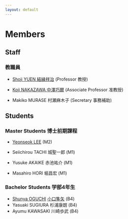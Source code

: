 ```yaml
---
layout: default
---
```

# Members

## <a name="staff"></a>Staff
### 教職員

* [Shoji YUEN 結縁祥治](yuen) (Professor 教授)
* [Koji NAKAZAWA 中澤巧爾](https://knaknak.github.io) (Associate Professor 准教授)

* Makiko MURASE 村瀬麻木子 (Secretary 事務補助)

## <a name="students"></a>Students

### Master Students 博士前期課程

* [Yeonseok LEE](https://sites.google.com/view/free0832/home) (M2)

* Seiichirou TACHI 城聖一郎 (M1)
* Yusuke AKAIKE 赤池祐介 (M1)
* Masahiro HORI 堀昌宏 (M1)

### Bachelor Students 学部4年生

* [Shunya OGUCHI](student/oguchi321_en) [小口隼矢](student/oguchi321) (B4)
* Yasuaki SUGIURA 杉浦康朗 (B4)
* Ayumu KAWASAKI 川崎歩武 (B4)

<!--[back](./)-->
